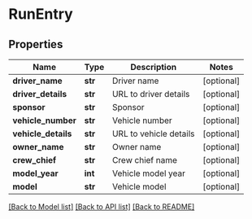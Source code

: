 # RunEntry

## Properties
Name | Type | Description | Notes
------------ | ------------- | ------------- | -------------
**driver_name** | **str** | Driver name | [optional] 
**driver_details** | **str** | URL to driver details | [optional] 
**sponsor** | **str** | Sponsor | [optional] 
**vehicle_number** | **str** | Vehicle number | [optional] 
**vehicle_details** | **str** | URL to vehicle details | [optional] 
**owner_name** | **str** | Owner name | [optional] 
**crew_chief** | **str** | Crew chief name | [optional] 
**model_year** | **int** | Vehicle model year | [optional] 
**model** | **str** | Vehicle model | [optional] 

[[Back to Model list]](../README.md#documentation-for-models) [[Back to API list]](../README.md#documentation-for-api-endpoints) [[Back to README]](../README.md)

